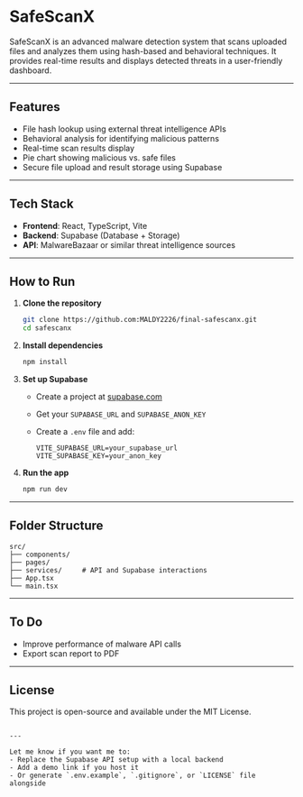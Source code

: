 # SafeScanX

SafeScanX is an advanced malware detection system that scans uploaded files and analyzes them using hash-based and behavioral techniques. It provides real-time results and displays detected threats in a user-friendly dashboard.

---

## Features

- File hash lookup using external threat intelligence APIs
- Behavioral analysis for identifying malicious patterns
- Real-time scan results display
- Pie chart showing malicious vs. safe files
- Secure file upload and result storage using Supabase

---

## Tech Stack

- **Frontend**: React, TypeScript, Vite
- **Backend**: Supabase (Database + Storage)
- **API**: MalwareBazaar or similar threat intelligence sources

---

## How to Run

1. **Clone the repository**
   ```bash
   git clone https://github.com:MALDY2226/final-safescanx.git
   cd safescanx
   ```

2. **Install dependencies**

   ```bash
   npm install
   ```

3. **Set up Supabase**

   * Create a project at [supabase.com](https://supabase.com/)
   * Get your `SUPABASE_URL` and `SUPABASE_ANON_KEY`
   * Create a `.env` file and add:

     ```
     VITE_SUPABASE_URL=your_supabase_url
     VITE_SUPABASE_KEY=your_anon_key
     ```

4. **Run the app**

   ```bash
   npm run dev
   ```

---

## Folder Structure

```
src/
├── components/
├── pages/
├── services/     # API and Supabase interactions
├── App.tsx
└── main.tsx
```

---

## To Do

* Improve performance of malware API calls
* Export scan report to PDF

---

## License

This project is open-source and available under the MIT License.

```

---

Let me know if you want me to:
- Replace the Supabase API setup with a local backend
- Add a demo link if you host it
- Or generate `.env.example`, `.gitignore`, or `LICENSE` file alongside
```
